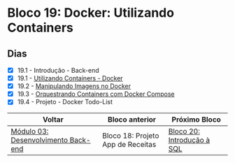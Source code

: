 # Bloco 19: Docker: Utilizando Containers

## Dias

- [x] 19.1 - Introdução - Back-end
- [x] 19.1 - [Utilizando Containers - Docker](./01-utilizando-containers-docker/)
- [x] 19.2 - [Manipulando Imagens no Docker](./02-manipulando-imagens-no-docker/)
- [x] 19.3 - [Orquestrando Containers com Docker Compose](./03-orquestrando-containers-com-docker-compose/)
- [x] 19.4 - Projeto - Docker Todo-List

| Voltar                                     | Bloco anterior                    | Próximo Bloco                                         |
| ------------------------------------------ | --------------------------------- | ----------------------------------------------------- |
| [Módulo 03: Desenvolvimento Back-end](../) | Bloco 18: Projeto App de Receitas | [Bloco 20: Introdução à SQL](../20-introducao-a-sql/) |
